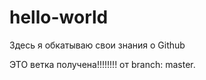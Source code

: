 # hello-world
Здесь я обкатываю свои знания о Github


ЭТО ветка получена!!!!!!!! от branch: master.
